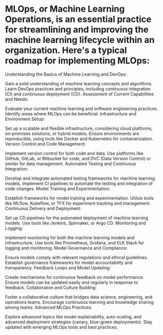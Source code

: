 # MLOps, or Machine Learning Operations, is an essential practice for streamlining and improving the machine learning lifecycle within an organization. Here's a typical roadmap for implementing MLOps:

Understanding the Basics of Machine Learning and DevOps:

Gain a solid understanding of machine learning concepts and algorithms.
Learn DevOps practices and principles, including continuous integration (CI) and continuous deployment (CD).
Assessment of Current Capabilities and Needs:

Evaluate your current machine learning and software engineering practices.
Identify areas where MLOps can be beneficial.
Infrastructure and Environment Setup:

Set up a scalable and flexible infrastructure, considering cloud platforms, on-premises solutions, or hybrid models.
Ensure environments are reproducible, using tools like Docker and Kubernetes for containerization.
Version Control and Code Management:

Implement version control for both code and data.
Use platforms like GitHub, GitLab, or Bitbucket for code, and DVC (Data Version Control) or similar for data management.
Automated Testing and Continuous Integration:

Develop and integrate automated testing frameworks for machine learning models.
Implement CI pipelines to automate the testing and integration of code changes.
Model Training and Experimentation:

Establish frameworks for model training and experimentation.
Utilize tools like MLflow, Kubeflow, or TFX for experiment tracking and management.
Continuous Delivery and Deployment:

Set up CD pipelines for the automated deployment of machine learning models.
Use tools like Jenkins, Spinnaker, or Argo CD.
Monitoring and Logging:

Implement monitoring for both the machine learning models and infrastructure.
Use tools like Prometheus, Grafana, and ELK Stack for logging and monitoring.
Model Governance and Compliance:

Ensure models comply with relevant regulations and ethical guidelines.
Establish governance frameworks for model accountability and transparency.
Feedback Loops and Model Updating:

Create mechanisms for continuous feedback on model performance.
Ensure models can be updated easily and regularly in response to feedback.
Collaboration and Culture Building:

Foster a collaborative culture that bridges data science, engineering, and operations teams.
Encourage continuous learning and knowledge sharing among teams.
Advanced MLOps Practices:

Explore advanced topics like model explainability, auto-scaling, and advanced deployment strategies (canary, blue-green deployments).
Stay updated with emerging MLOps tools and best practices.
